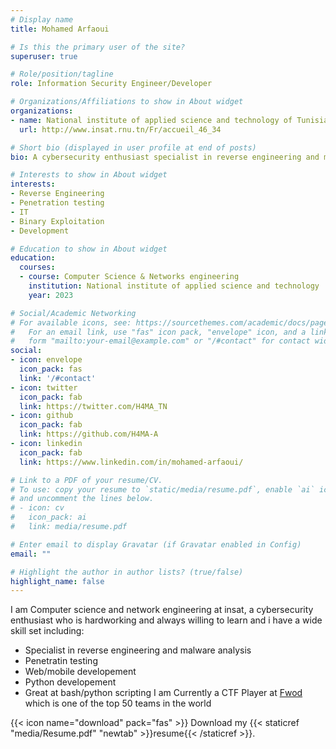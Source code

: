 ```yaml
---
# Display name
title: Mohamed Arfaoui

# Is this the primary user of the site?
superuser: true

# Role/position/tagline
role: Information Security Engineer/Developer

# Organizations/Affiliations to show in About widget
organizations:
- name: National institute of applied science and technology of Tunisia (INSAT)
  url: http://www.insat.rnu.tn/Fr/accueil_46_34

# Short bio (displayed in user profile at end of posts)
bio: A cybersecurity enthusiast specialist in reverse engineering and malware analysis.

# Interests to show in About widget
interests:
- Reverse Engineering
- Penetration testing
- IT
- Binary Exploitation
- Development

# Education to show in About widget
education:
  courses:
  - course: Computer Science & Networks engineering
    institution: National institute of applied science and technology
    year: 2023

# Social/Academic Networking
# For available icons, see: https://sourcethemes.com/academic/docs/page-builder/#icons
#   For an email link, use "fas" icon pack, "envelope" icon, and a link in the
#   form "mailto:your-email@example.com" or "/#contact" for contact widget.
social:
- icon: envelope
  icon_pack: fas
  link: '/#contact'
- icon: twitter
  icon_pack: fab
  link: https://twitter.com/H4MA_TN
- icon: github
  icon_pack: fab
  link: https://github.com/H4MA-A
- icon: linkedin
  icon_pack: fab
  link: https://www.linkedin.com/in/mohamed-arfaoui/

# Link to a PDF of your resume/CV.
# To use: copy your resume to `static/media/resume.pdf`, enable `ai` icons in `params.toml`, 
# and uncomment the lines below.
# - icon: cv
#   icon_pack: ai
#   link: media/resume.pdf

# Enter email to display Gravatar (if Gravatar enabled in Config)
email: ""

# Highlight the author in author lists? (true/false)
highlight_name: false
---
```

I am Computer science and network engineering at insat, a cybersecurity enthusiast who is hardworking and always willing to learn and i have a wide skill set including:
- Specialist in reverse engineering and malware analysis
- Penetratin testing
- Web/mobile developement
- Python developement
- Great at bash/python scripting
I am Currently a CTF Player at [Fwod](https://twitter.com/FwordTeam) which is one of the top 50 teams in the world


{{< icon name="download" pack="fas" >}} Download my {{< staticref "media/Resume.pdf" "newtab" >}}resume{{< /staticref >}}.
